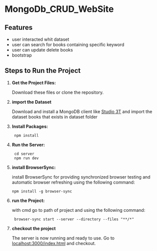 # MongoDb_CRUD_WebSite

## Features

- user interacted whit dataset
- user can search for books containing specific keyword
- user can update delete books
- bootstrap

## Steps to Run the Project

1. **Get the Project Files:**

   Download these files or clone the repository.

3. **import the Dataset**

   Download and install a MongoDB client like [Studio 3T](https://studio3t.com)
   and import the dataset books that exists in dataset folder

4. **Install Packages:**

        npm install

5. **Run the Server:**

        cd server
        npm run dev

7. **install BrowserSync:**


   install BrowserSync for providing synchronized browser testing and automatic browser refreshing using the following command:
   
       npm install -g browser-sync


6. **run the Project:**


    with cmd go to path of project and using the following command:
  
        browser-sync start --server --directory --files "**/*"
        
7. **checkout the project**
   
   The server is now running and ready to use. Go to [localhost:3000/index.html](http://localhost:3000/index.html) and checkout.

   



       
  

